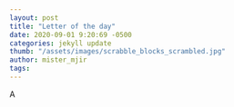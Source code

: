 ```yaml
---
layout: post
title: "Letter of the day"
date: 2020-09-01 9:20:69 -0500
categories: jekyll update
thumb: "/assets/images/scrabble_blocks_scrambled.jpg"
author: mister_mjir
tags:
---
```

A
